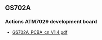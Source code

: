 ## GS702A
### Actions ATM7029 development board

* [GS702A_PCBA_cn_V1.4.pdf](https://github.com/ponyatov/ATM7029/releases/download/190806/GS702A_PCBA_cn_V1.4.pdf)
